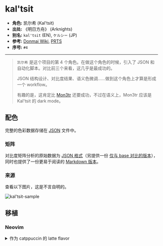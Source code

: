 # kal'tsit

- **角色:** 凯尔希 (Kal'tsit)
- **出处:** 《明日方舟》 (Arknights)
- **别名:** `kal'tsit` (EN), `ケルシー` (JP)
- **参考:** [Donmai Wiki](<https://donmai.moe/wiki_pages/kal'tsit_(arknights)>), [PRTS](https://prts.wiki/w/%E5%87%AF%E5%B0%94%E5%B8%8C)
- **序号:** `#4`

---

> `凯尔希` 是这个项目的第 4 个角色。在做这个角色的时候，引入了 JSON 和自动化脚本。对比前三个来看，这几乎是最成功的。
>
> JSON 结构设计、对比度结果、语义色微调……做到这个角色上才算是形成一个 workflow。
>
> 有趣的是，这肯定比 [Mon3tr](../mon3tr_(arknights)/README.md) 还要成功，不过在语义上，Mon3tr 应该是 Kal'tsit 的 dark mode。

## 配色

完整的色彩数据存储在 [JSON](kal'tsit.json) 文件中。

### 矩阵

对比度矩阵分析的原始数据为 [JSON 格式](contrast.json)（另提供一份 [仅与 base 对比的版本](base-contrast.json)），同时也提供了一份更易于阅读的 [Markdown 版本](contrast.md)。

### 来源

查看以下图片，这是不言自明的。

![kal'tsit-sample](./img/sample.png)

## 移植

### Neovim

<details>
	<summary>作为 catppuccin 的 latte flavor</summary>

```lua
latte = {
-- kal'tsit

    rosewater = "#B58F8F",
    flamingo = "#C28483",
    pink = "#C180A9",
    mauve = "#AA84DA",
    red = "#D35B5B",
    maroon = "#B24444",
    peach = "#C38E66",
    yellow = "#9C9E2F",
    green = "#77A05E",
    teal = "#4AA99E",
    sky = "#5D9DB8",
    sapphire = "#359FBD",
    blue = "#4F83E3",
    lavender = "#8D91E5",

    text = "#4C4B50",
    subtext0 = "#6C6B6C",
    subtext1 = "#5C5B5E",

    base = "#F5F4E5",
    mantle = "#ECECDF",
    crust = "#E2E3D8",
    surface0 = "#D2D3CA",
    surface1 = "#C2C3BC",
    surface2 = "#B2B3AE",
    overlay0 = "#A2A3A0",
    overlay1 = "#929291",
    overlay2 = "#828283",
},
```

</details>
